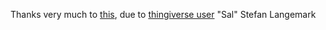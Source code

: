 Thanks very much to [this](http://www.thingiverse.com/thing:28255), due to
[thingiverse user](http://www.thingiverse.com/Sal/) "Sal" Stefan Langemark
